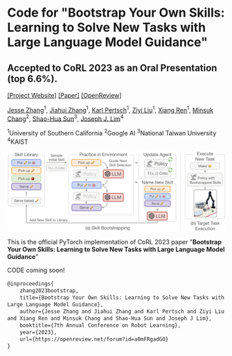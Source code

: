 # Code for "Bootstrap Your Own Skills: Learning to Solve New Tasks with Large Language Model Guidance"
## Accepted to CoRL 2023 as an Oral Presentation (top 6.6%).


[[Project Website]](https://clvrai.github.io/boss/) [[Paper]](https://arxiv.org/abs/2310.10021) [[OpenReview]](https://openreview.net/forum?id=a0mFRgadGO)

[Jesse Zhang](https://jesbu1.github.io/)<sup>1</sup>, [Jiahui Zhang](https://jiahui-3205.github.io/)<sup>1</sup>, [Karl Pertsch](https://kpertsch.github.io/)<sup>1</sup>, [Ziyi Liu](https://taichi-pink.github.io/Ziyi-Liu/)<sup>1</sup>, [Xiang Ren](https://shanzhenren.github.io/)<sup>1</sup>, [Minsuk Chang](https://minsukchang.com/)<sup>2</sup>, [Shao-Hua Sun](https://shaohua0116.github.io/)<sup>3</sup>, [Joseph J. Lim](https://clvrai.com/web_lim/)<sup>4</sup>

<sup>1</sup>University of Southern California 
<sup>2</sup>Google AI
<sup>3</sup>National Taiwan University
<sup>4</sup>KAIST


<a href="docs/static/images/boss_overview.png">
<p align="center">
<img src="docs/static/images/boss_overview.png" width="800">
</p>
</img></a>

This is the official PyTorch implementation of CoRL 2023 paper "**Bootstrap Your Own Skills: Learning to Solve New Tasks with Large Language Model Guidance**"

CODE coming soon!


```
@inproceedings{
    zhang2023bootstrap,
    title={Bootstrap Your Own Skills: Learning to Solve New Tasks with Large Language Model Guidance},
    author={Jesse Zhang and Jiahui Zhang and Karl Pertsch and Ziyi Liu and Xiang Ren and Minsuk Chang and Shao-Hua Sun and Joseph J Lim},
    booktitle={7th Annual Conference on Robot Learning},
    year={2023},
    url={https://openreview.net/forum?id=a0mFRgadGO}
}
```
